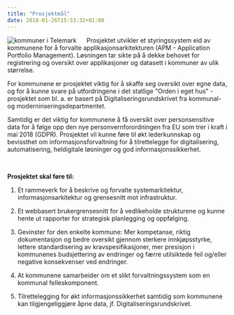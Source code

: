```yaml
---
title: "Prosjektmål"
date: 2018-01-26T15:53:32+01:00
---
```

<img src ="/images/kommuner Telemark.PNG" align="left" alt="kommuner i Telemark" style="border-style:solid; border-width:0px 20px 0px 0px; border-color:white;"></img>


Prosjektet utvikler et styringssystem eid av kommunene for å forvalte applikasjonsarkitekturen (APM - Application Portfolio Management). Løsningen tar sikte på å dekke behovet for registrering og oversikt over applikasjoner og datasett i kommuner av ulik størrelse.

For kommunene er prosjektet viktig for å skaffe seg oversikt over egne data, og for å kunne svare på utfordringene i det statlige "Orden i eget hus" - prosjektet
som bl. a. er basert på Digitaliseringsrundskrivet fra kommunal- og moderninseringsdepartmentet. 

Samtidig er det viktig for kommunene å få oversikt over personsensitive data for å følge opp den nye personvernforordningen fra EU som trer i kraft i mai 2018 (GDPR).
Prosjektet vil kunne føre til økt lederkunnskap og bevissthet om informasjonsforvaltning for å tilrettelegge for digitalisering, automatisering, heldigitale løsninger og god informasjonssikkerhet.

<br>

**Prosjektet skal føre til:**

1. Et rammeverk for å beskrive og forvalte systemarkitektur, informasjonsarkitektur og grensesnitt mot infrastruktur. 

2. Et webbasert brukergrensesnitt for å vedlikeholde strukturene og kunne hente ut rapporter for strategisk planlegging og oppfølging. 

3. Gevinster for den enkelte kommune: Mer kompetanse, riktig dokumentasjon og bedre oversikt gjennom sterkere innkjøpsstyrke, lettere standardisering av kravspesifikasjoner, mer presisjon i kommunenes budsjettering av endringer og færre utilsiktede feil og/eller negative konsekvenser ved endringer. 

4. At kommunene samarbeider om et slikt forvaltningssystem som en kommunal felleskomponent. 

5. Tilrettelegging for økt informasjonssikkerhet samtidig som kommunene kan tilgjengeliggjøre åpne data, jf. Digitaliseringsrundskrivet.
 


